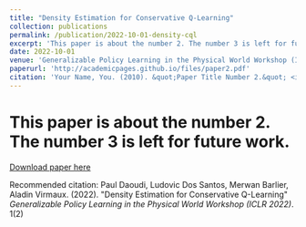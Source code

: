 ```yaml
---
title: "Density Estimation for Conservative Q-Learning"
collection: publications
permalink: /publication/2022-10-01-density-cql
excerpt: 'This paper is about the number 2. The number 3 is left for future work.'
date: 2022-10-01
venue: 'Generalizable Policy Learning in the Physical World Workshop (ICLR 2022)'
paperurl: 'http://academicpages.github.io/files/paper2.pdf'
citation: 'Your Name, You. (2010). &quot;Paper Title Number 2.&quot; <i>Journal 1</i>. 1(2).'
---
```

# This paper is about the number 2. The number 3 is left for future work.

[Download paper here](http://academicpages.github.io/files/paper2.pdf)

Recommended citation: Paul Daoudi, Ludovic Dos Santos, Merwan Barlier, Aladin Virmaux. (2022). "Density Estimation for Conservative Q-Learning" <i>Generalizable Policy Learning in the Physical World Workshop (ICLR 2022)</i>. 1(2)

